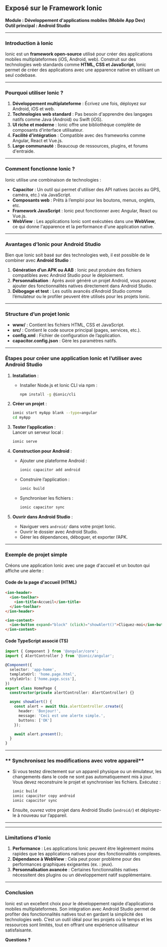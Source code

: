 ## Exposé sur le Framework Ionic  
**Module : Développement d'applications mobiles (Mobile App Dev)**  
**Outil principal : Android Studio**  

---

### **Introduction à Ionic**  
Ionic est un **framework open-source** utilisé pour créer des applications mobiles multiplateformes (iOS, Android, web). Construit sur des technologies web standards comme **HTML, CSS et JavaScript**, Ionic permet de créer des applications avec une apparence native en utilisant un seul codebase.

---

### **Pourquoi utiliser Ionic ?**  
1. **Développement multiplateforme** : Écrivez une fois, déployez sur Android, iOS et web.  
2. **Technologies web standard** : Pas besoin d'apprendre des langages natifs comme Java (Android) ou Swift (iOS).  
3. **UI riche et moderne** : Ionic offre une bibliothèque complète de composants d'interface utilisateur.  
4. **Facilité d'intégration** : Compatible avec des frameworks comme Angular, React et Vue.js.  
5. **Large communauté** : Beaucoup de ressources, plugins, et forums d'entraide.

---

### **Comment fonctionne Ionic ?**  
Ionic utilise une combinaison de technologies :  
- **Capacitor** : Un outil qui permet d'utiliser des API natives (accès au GPS, caméra, etc.) via JavaScript.  
- **Composants web** : Prêts à l’emploi pour les boutons, menus, onglets, etc.  
- **Framework JavaScript** : Ionic peut fonctionner avec Angular, React ou Vue.js.  
- **WebView** : Les applications Ionic sont exécutées dans une **WebView**, ce qui donne l'apparence et la performance d'une application native.

---

### **Avantages d’Ionic pour Android Studio**  
Bien que Ionic soit basé sur des technologies web, il est possible de le combiner avec **Android Studio** :  
1. **Génération d’un APK ou AAB** : Ionic peut produire des fichiers compatibles avec Android Studio pour le déploiement.  
2. **Personnalisation** : Après avoir généré un projet Android, vous pouvez ajouter des fonctionnalités natives directement dans Android Studio.  
3. **Débogage et test** : Les outils avancés d’Android Studio comme l’émulateur ou le profiler peuvent être utilisés pour les projets Ionic.

---

### **Structure d’un projet Ionic**  
- **www/** : Contient les fichiers HTML, CSS et JavaScript.  
- **src/** : Contient le code source principal (pages, services, etc.).  
- **config.xml** : Fichier de configuration de l’application.  
- **capacitor.config.json** : Gère les paramètres natifs.  

---

### **Étapes pour créer une application Ionic et l’utiliser avec Android Studio**  

1. **Installation** :  
   - Installer Node.js et Ionic CLI via npm :  
     ```bash
     npm install -g @ionic/cli
     ```

2. **Créer un projet** :  
   ```bash
   ionic start myApp blank --type=angular
   cd myApp
   ```

3. **Tester l’application** :  
   Lancer un serveur local :  
   ```bash
   ionic serve
   ```

4. **Construction pour Android** :  
   - Ajouter une plateforme Android :  
     ```bash
     ionic capacitor add android
     ```
   - Construire l’application :  
     ```bash
     ionic build
     ```
   - Synchroniser les fichiers :  
     ```bash
     ionic capacitor sync
     ```

5. **Ouvrir dans Android Studio** :  
   - Naviguer vers `android/` dans votre projet Ionic.  
   - Ouvrir le dossier avec Android Studio.  
   - Gérer les dépendances, déboguer, et exporter l’APK.

---

### **Exemple de projet simple**  
Créons une application Ionic avec une page d'accueil et un bouton qui affiche une alerte :  

#### Code de la page d'accueil (HTML)  
```html
<ion-header>
  <ion-toolbar>
    <ion-title>Accueil</ion-title>
  </ion-toolbar>
</ion-header>

<ion-content>
  <ion-button expand="block" (click)="showAlert()">Cliquez-moi</ion-button>
</ion-content>
```

#### Code TypeScript associé (TS)  
```typescript
import { Component } from '@angular/core';
import { AlertController } from '@ionic/angular';

@Component({
  selector: 'app-home',
  templateUrl: 'home.page.html',
  styleUrls: ['home.page.scss'],
})
export class HomePage {
  constructor(private alertController: AlertController) {}

  async showAlert() {
    const alert = await this.alertController.create({
      header: 'Bonjour!',
      message: 'Ceci est une alerte simple.',
      buttons: ['OK']
    });

    await alert.present();
  }
}
```

---

### ** Synchronisez les modifications avec votre appareil**
- Si vous testez directement sur un appareil physique ou un émulateur, les changements dans le code ne sont pas automatiquement mis à jour. Vous devez reconstruire le projet et synchroniser les fichiers. Exécutez :  
  ```bash
  ionic build
  ionic capacitor copy android
  ionic capacitor sync
  ```
- Ensuite, ouvrez votre projet dans Android Studio (`android/`) et déployez-le à nouveau sur l’appareil.

---


---

### **Limitations d'Ionic**  
1. **Performance** : Les applications Ionic peuvent être légèrement moins rapides que les applications natives pour des fonctionnalités complexes.  
2. **Dépendance à WebView** : Cela peut poser problème pour des performances graphiques exigeantes (ex. : jeux).  
3. **Personnalisation avancée** : Certaines fonctionnalités natives nécessitent des plugins ou un développement natif supplémentaire.

---

### **Conclusion**  
Ionic est un excellent choix pour le développement rapide d’applications mobiles multiplateformes. Son intégration avec Android Studio permet de profiter des fonctionnalités natives tout en gardant la simplicité des technologies web. C’est un outil idéal pour les projets où le temps et les ressources sont limités, tout en offrant une expérience utilisateur satisfaisante.  

**Questions ?**
